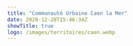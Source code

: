 ```yaml
---
title: "Communauté Urbaine Caen la Mer"
date: 2020-12-28T15:46:34Z
showTitle: true
logo: /images/territoires/caen.webp
---
```

